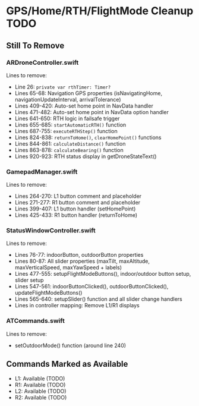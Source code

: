 # GPS/Home/RTH/FlightMode Cleanup TODO

## Still To Remove

### ARDroneController.swift
Lines to remove:
- Line 26: `private var rthTimer: Timer?`
- Lines 65-68: Navigation GPS properties (isNavigatingHome, navigationUpdateInterval, arrivalTolerance)
- Lines 409-420: Auto-set home point in NavData handler
- Lines 471-482: Auto-set home point in NavData option handler
- Lines 641-650: RTH logic in failsafe trigger
- Lines 655-685: `startAutomaticRTH()` function
- Lines 687-755: `executeRTHStep()` function
- Lines 824-838: `returnToHome()`, `clearHomePoint()` functions
- Lines 844-861: `calculateDistance()` function
- Lines 863-878: `calculateBearing()` function
- Lines 920-923: RTH status display in getDroneStateText()

### GamepadManager.swift
Lines to remove:
- Lines 264-270: L1 button comment and placeholder
- Lines 271-277: R1 button comment and placeholder
- Lines 399-407: L1 button handler (setHomePoint)
- Lines 425-433: R1 button handler (returnToHome)

### StatusWindowController.swift
Lines to remove:
- Lines 76-77: indoorButton, outdoorButton properties
- Lines 80-87: All slider properties (maxTilt, maxAltitude, maxVerticalSpeed, maxYawSpeed + labels)
- Lines 477-555: setupFlightModeButtons(), indoor/outdoor button setup, slider setup
- Lines 547-561: indoorButtonClicked(), outdoorButtonClicked(), updateFlightModeButtons()
- Lines 565-640: setupSlider() function and all slider change handlers
- Lines in controller mapping: Remove L1/R1 displays

### ATCommands.swift
Lines to remove:
- setOutdoorMode() function (around line 240)

## Commands Marked as Available
- L1: Available (TODO)
- R1: Available (TODO)  
- L2: Available (TODO)
- R2: Available (TODO)
